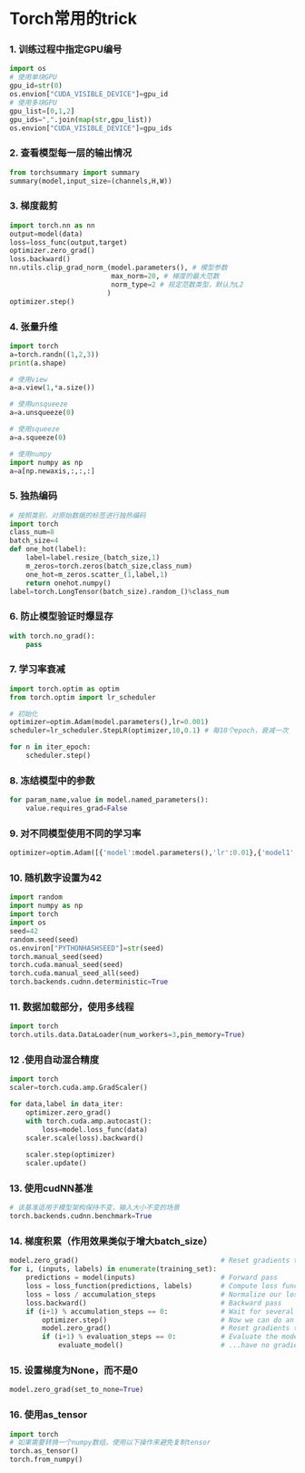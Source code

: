 # Torch常用的trick

### 1. 训练过程中指定GPU编号

```python
import os
# 使用单块GPU
gpu_id=str(0)
os.envion["CUDA_VISIBLE_DEVICE"]=gpu_id
# 使用多块GPU
gpu_list=[0,1,2]
gpu_ids=",".join(map(str,gpu_list))
os.envion["CUDA_VISIBLE_DEVICE"]=gpu_ids
```

### 2. 查看模型每一层的输出情况

```python
from torchsummary import summary
summary(model,input_size=(channels,H,W))
```

### 3. 梯度裁剪

```python
import torch.nn as nn
output=model(data)
loss=loss_func(output,target)
optimizer.zero_grad()
loss.backward()
nn.utils.clip_grad_norm_(model.parameters(), # 模型参数
                         max_norm=20, # 梯度的最大范数
                         norm_type=2 # 规定范数类型，默认为L2
                        )
optimizer.step()
```

### 4. 张量升维

```python
import torch
a=torch.randn((1,2,3))
print(a.shape)

# 使用view
a=a.view(1,*a.size())

# 使用unsqueeze
a=a.unsqueeze(0)

# 使用squeeze
a=a.squeeze(0)

# 使用numpy 
import numpy as np
a=a[np.newaxis,:,:,:]
```

### 5. 独热编码

```python
# 按照类别，对原始数据的标签进行独热编码
import torch
class_num=8
batch_size=4
def one_hot(label):
	label=label.resize_(batch_size,1)
	m_zeros=torch.zeros(batch_size,class_num)
	one_hot=m_zeros.scatter_(1,label,1)
	return onehot.numpy()
label=torch.LongTensor(batch_size).random_()%class_num
```

### 6. 防止模型验证时爆显存

```python
with torch.no_grad():
	pass
```

### 7. 学习率衰减

```python
import torch.optim as optim
from torch.optim import lr_scheduler

# 初始化
optimizer=optim.Adam(model.parameters(),lr=0.001)
scheduler=lr_scheduler.StepLR(optimizer,10,0.1) # 每10个epoch，衰减一次

for n in iter_epoch:
	scheduler.step()
```

### 8. 冻结模型中的参数

```python
for param_name,value in model.named_parameters():
	value.requires_grad=False
```

### 9. 对不同模型使用不同的学习率

```python
optimizer=optim.Adam([{'model':model.parameters(),'lr':0.01},{'model1':model1.parameters(),'lr':0.1}])
```

### 10. 随机数字设置为42

```python
import random
import numpy as np
import torch
import os
seed=42
random.seed(seed)
os.environ["PYTHONHASHSEED"]=str(seed)
torch.manual_seed(seed)
torch.cuda.manual_seed(seed)
torch.cuda.manual_seed_all(seed)
torch.backends.cudnn.deterministic=True
```

### 11. 数据加载部分，使用多线程

```python
import torch
torch.utils.data.DataLoader(num_workers=3,pin_memory=True)
```

### 12 .使用自动混合精度

```python
import torch
scaler=torch.cuda.amp.GradScaler()

for data,label in data_iter:
	optimizer.zero_grad()
	with torch.cuda.amp.autocast():
		loss=model.loss_func(data)
	scaler.scale(loss).backward()
	
	scaler.step(optimizer)
	scaler.update()
```

### 13. 使用cudNN基准

```python
# 该基准适用于模型架构保持不变，输入大小不变的场景
torch.backends.cudnn.benchmark=True
```

### 14. 梯度积累（作用效果类似于增大batch_size）

```python
model.zero_grad()                                   # Reset gradients tensors
for i, (inputs, labels) in enumerate(training_set):
    predictions = model(inputs)                     # Forward pass
    loss = loss_function(predictions, labels)       # Compute loss function
    loss = loss / accumulation_steps                # Normalize our loss (if averaged)
    loss.backward()                                 # Backward pass
    if (i+1) % accumulation_steps == 0:             # Wait for several backward steps
        optimizer.step()                            # Now we can do an optimizer step
        model.zero_grad()                           # Reset gradients tensors
        if (i+1) % evaluation_steps == 0:           # Evaluate the model when we...
            evaluate_model()                        # ...have no gradients accumulate
```

### 15. 设置梯度为None，而不是0

```python
model.zero_grad(set_to_none=True)
```

### 16. 使用as_tensor

```python
import torch
# 如果需要转换一个numpy数组，使用以下操作来避免复制tensor
torch.as_tensor()
torch.from_numpy()
```

